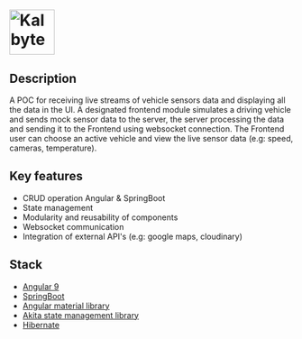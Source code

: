 # <a href='https://www.kalbytes.de/'><img src='https://www.kalbytes.de/static/logo-87a2a41907a1690d5870fed0f7f22944.svg' height='80' alt='Kalbytes Logo' aria-label='https://www.kalbytes.de' /></a>

## Description

A POC for receiving live streams of vehicle sensors data and displaying all the data in the UI.
A designated frontend module simulates a driving vehicle and sends mock sensor data to the server, the server processing the data and sending it to the Frontend using websocket connection.
The Frontend user can choose an active vehicle and view the live sensor data (e.g: speed, cameras, temperature).

## Key features 


* CRUD operation Angular & SpringBoot
* State management
* Modularity and reusability of components
* Websocket communication
* Integration of external API's (e.g: google maps, cloudinary)

## Stack 

* [Angular 9](https://angular.io/)
* [SpringBoot](https://spring.io/projects/spring-boot)
* [Angular material library](https://material.angular.io/)
* [Akita state management library](https://github.com/salesforce/akita)
* [Hibernate](https://hibernate.org/)
